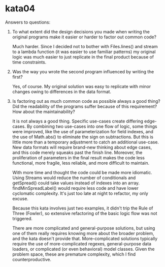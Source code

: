 # kata04
Answers to questions:

1. To what extent did the design decisions you made when writing the original programs make it easier or harder to factor out common code?

   Much harder. Since I decided not to bother with Files.lines() and stream to a lambda function (it was easier to use familiar patterns) my original logic was much easier to just replicate in the final product because of time constraints.
   
2. Was the way you wrote the second program influenced by writing the first?

   Yes, of course. My original solution was easy to replicate with minor changes owing to differences in the data format.
   
3. Is factoring out as much common code as possible always a good thing? Did the readability of the programs suffer because of this requirement? How about the maintainability?

   It is not always a good thing. Specific use-cases create differing edge-cases. By combining two use-cases into one flow of logic, some things were improved, like the use of parameterization for field indexes, and the use of Math.abs() to eliminate the sign on subtractions. But this is little more than a temporary adjustment to catch an additional use-case. New data formats will require brand-new thinking about edge cases, and this code merely squeaks past the finish line. Moreover, the proliferation of parameters in the final result makes the code less functional, more fragile, less reliable, and more difficult to maintain.
   
   With more time and thought the code could be made more idiomatic. Using Streams would reduce the number of conditionals and getSpread() could take values instead of indexes into an array. findMinSpreadLabel() would require less code and have lower cyclomatic complexity. It's just too late at night to refactor, my only excuse.
   
   Because this kata involves just two examples, it didn't trip the Rule of Three (Fowler), so extensive refactoring of the basic logic flow was not triggered.
   
   There are more complicated and general-purpose solutions, but using one of them really requires knowing more about the broader problem, and the kata doesn't provide that. More-complicated solutions typically require the use of more-complicated regexes, general-purpose data loaders, or complicated (or even behavioral) model classes. Given the problem space, these are premature complexity, which I find counterproductive.
